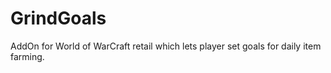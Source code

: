 # GrindGoals
AddOn for World of WarCraft retail which lets player set goals for daily item farming.
